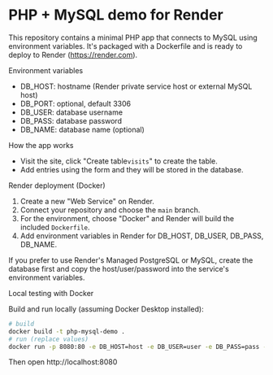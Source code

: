 # PHP + MySQL demo for Render

This repository contains a minimal PHP app that connects to MySQL using environment variables. It's packaged with a Dockerfile and is ready to deploy to Render (https://render.com).

Environment variables

- DB_HOST: hostname (Render private service host or external MySQL host)
- DB_PORT: optional, default 3306
- DB_USER: database username
- DB_PASS: database password
- DB_NAME: database name (optional)

How the app works

- Visit the site, click "Create table`visits`" to create the table.
- Add entries using the form and they will be stored in the database.

Render deployment (Docker)

1. Create a new "Web Service" on Render.
2. Connect your repository and choose the `main` branch.
3. For the environment, choose "Docker" and Render will build the included `Dockerfile`.
4. Add environment variables in Render for DB_HOST, DB_USER, DB_PASS, DB_NAME.

If you prefer to use Render's Managed PostgreSQL or MySQL, create the database first and copy the host/user/password into the service's environment variables.

Local testing with Docker

Build and run locally (assuming Docker Desktop installed):

```bash
# build
docker build -t php-mysql-demo .
# run (replace values)
docker run -p 8080:80 -e DB_HOST=host -e DB_USER=user -e DB_PASS=pass -e DB_NAME=db php-mysql-demo
```

Then open http://localhost:8080
